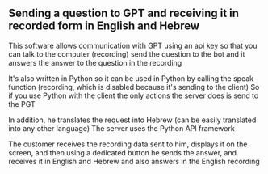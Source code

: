## Sending a question to GPT and receiving it in recorded form in English and Hebrew

This software allows communication with GPT using an api key so that you can talk to the computer (recording) send the question to the bot and it answers the answer to the question in the recording

It's also written in Python so it can be used in Python by calling the speak function (recording, which is disabled because it's sending to the client)
So if you use Python with the client the only actions the server does is send to the PGT

In addition, he translates the request into Hebrew (can be easily translated into any other language)
The server uses the Python API framework

The customer receives the recording data sent to him, displays it on the screen, and then using a dedicated button he sends the answer, and receives it in English and Hebrew and also answers in the English recording

